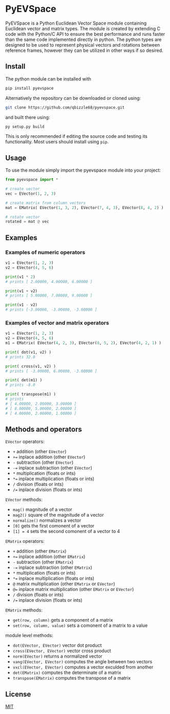 # PyEVSpace

PyEVSpace is a Python Euclidean Vector Space module containing Euclidean vector and matrix types. 
The module is created by extending C code with the Python/C API to ensure the best performance and runs faster than
the same code implemented directly in python.
The python types are designed to be used to represent physical vectors and rotations between reference frames, 
however they can be utilized in other ways if so desired.

## Install

The python module can be installed with
```python
pip install pyevspace
```

Alternatively the repository can be downloaded or cloned using:
```bash
git clone https://github.com/qbizzle68/pyevspace.git
```
and built there using:
```bash
py setup.py build
```
This is only recommended if editing the source code and testing its functionality. Most users should install using `pip`.

## Usage

To use the module simply import the pyevspace module into your project:
```python
from pyevspace import *

# create vector
vec = EVector(1, 2, 3)

# create matrix from column vectors
mat = EMatrix( EVector(1, 3, 2), EVector(7, 4, 3), EVector(8, 4, 2) )

# rotate vector
rotated = mat @ vec
```

## Examples

### Examples of numeric operators
```python
v1 = EVector(1, 2, 3)
v2 = EVector(4, 5, 6)

print(v1 * 2)
# prints [ 2.00000, 4.00000, 6.00000 ]

print(v1 + v2)
# prints [ 5.00000, 7.00000, 9.00000 ]

print(v1 - v2)
# prints [-3.00000, -3.00000, -3.00000 ]
```

### Examples of vector and matrix operators
```python
v1 = EVector(1, 2, 3)
v2 = EVector(4, 5, 6)
m1 = EMatrix( EVector(4, 2, 3), EVector(8, 5, 2), EVector(4, 2, 1) )

print( dot(v1, v2) )
# prints 32.0

print( cross(v1, v2) )
# prints [ -3.00000, 6.00000, -3.00000 ]

print( det(m1) )
# prints -8.0

print( transpose(m1) )
# prints 
# [ 4.00000, 2.00000, 3.00000 ]
# [ 8.00000, 5.00000, 2.00000 ]
# [ 4.00000, 2.00000, 1.00000 ]
```

## Methods and operators
`EVector` operators:
- `+` addition (other `EVector`)
- `+=` inplace addition (other `EVector`)
- `-` subtraction (other `EVector`)
- `-=` inplace subtraction (other `EVector`)
- `*` multiplication (floats or ints)
- `*=` inplace multiplication (floats or ints)
- `/` division (floats or ints)
- `/=` inplace division (floats or ints)

`EVector` methods:
- `mag()` magnitude of a vector
- `mag2()` square of the magnitude of a vector
- `normalize()` normalizes a vector
- `[0]` gets the first comonent of a vector
- `[1] = 4` sets the second comonent of a vector to 4

`EMatrix` operators:
- `+` addition (other `EMatrix`)
- `+=` inplace addition (other `EMatrix`)
- `-` subtraction (other `EMatrix`)
- `-=` inplace subtraction (other `EMatrix`)
- `*` multiplication (floats or ints)
- `*=` inplace multiplication (floats or ints)
- `@` matrix multiplication (other `EMatrix` or `EVector`)
- `@=` inplace matrix multiplication (other `EMatrix` or `EVector`)
- `/` division (floats or ints)
- `/=` inplace division (floats or ints)

`EMatrix` methods:
- `get(row, column)` gets a component of a matrix
- `set(row, column, value)` sets a comonent of a matrix to a value

module level methods:
- `dot(EVector, EVector)` vector dot product
- `cross(EVector, EVector)` vector cross product
- `norm(EVector)` returns a normalized vector
- `vang(EVector, EVector)` computes the angle between two vectors
- `vxcl(EVector, EVector)` computes a vector exculded from another
- `det(EMatrix)` computes the determinate of a matrix
- `transpose(EMatrix)` computes the transpose of a matrix

## License
[MIT](https://choosealicense.com/licenses/mit/)

